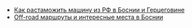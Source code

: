 - [Как растаможить машину из РФ в Боснии и Герцеговине](CarCustomsClearance.md)
- [Off-road маршруты и интересные места в Боснии](RuralRoadsBosnia)
